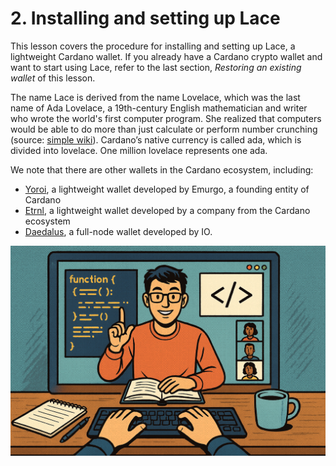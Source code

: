 # 2. Installing and setting up Lace

This lesson covers the procedure for installing and setting up Lace, a lightweight Cardano wallet. If you already have a Cardano crypto wallet and want to start using Lace, refer to the last section, *Restoring an existing wallet* of this lesson.

The name Lace is derived from the name Lovelace, which was the last name of Ada Lovelace, a 19th-century English mathematician and writer who wrote the world's first computer program. She realized that computers would be able to do more than just calculate or perform number crunching (source: [simple wiki](https://simple.wikipedia.org/wiki/Ada_Lovelace)). Cardano’s native currency is called ada, which is divided into lovelace. One million lovelace represents one ada.

We note that there are other wallets in the Cardano ecosystem, including:

* [Yoroi](https://yoroiwallet.com/), a lightweight wallet developed by Emurgo, a founding entity of Cardano
* [Etrnl](https://eternl.io/), a lightweight wallet developed by a company from the Cardano ecosystem
* [Daedalus](https://daedaluswallet.io/), a full-node wallet developed by IO.

![Video placeholder](images/video-holder.png)
